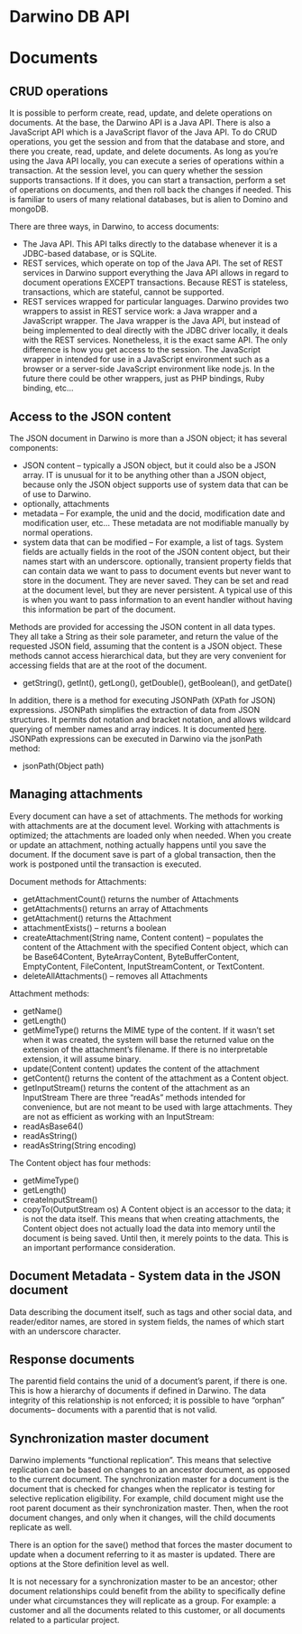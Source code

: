 Darwino DB API
=======================


# Documents
## CRUD operations
It is possible to perform create, read, update, and delete operations on documents.
	At the base, the Darwino API is a Java API. There is also a JavaScript API which is a JavaScript flavor of the Java API.  To do CRUD operations, you get the session and from that the database and store, and there you create, read, update, and delete documents. As long as you’re using the Java API locally, you can execute a series of operations within a transaction. At the session level, you can query whether the session supports transactions. If it does, you can start a transaction, perform a set of operations on documents, and then roll back the changes if needed. This is familiar to users of many relational databases, but is alien to Domino and mongoDB.

 There are three ways, in Darwino, to access documents:
 - The Java API. This API talks directly to the database whenever it is a JDBC-based database, or is SQLite.
 - REST services, which operate on top of the Java API. The set of REST services in Darwino support everything the Java API allows in regard to document operations EXCEPT transactions. Because REST is stateless, transactions, which are stateful, cannot be supported.
 - REST services wrapped for particular languages. Darwino provides two wrappers to assist in REST service work: a Java wrapper and a JavaScript wrapper.
The Java wrapper is the Java API, but instead of being implemented to deal directly with the JDBC driver locally, it deals with the REST services. Nonetheless, it is the exact same API. The only difference is how you get access to the session.
The JavaScript wrapper in intended for use in a JavaScript environment such as a browser or a server-side JavaScript environment like node.js.
In the future there could be other wrappers, just as PHP bindings, Ruby binding, etc…

## Access to the JSON content
 The JSON document in Darwino is more than a JSON object; it has several components:
 - JSON content – typically a JSON object, but it could also be a JSON array. IT is unusual for it to be anything other than a JSON object, because only the JSON object supports use of system data that can be of use to Darwino.
 - optionally, attachments
 - metadata – For example, the unid and the docid, modification date and modification user, etc… These metadata are not modifiable manually by normal operations. 
 - system data that can be modified – For example, a list of tags. System fields are actually fields in the root of the JSON content object, but their names start with an underscore.
optionally, transient property fields that can contain data we want to pass to document events but never want to store in the document. They are never saved. They can be set and read at the document level, but they are never persistent. A typical use of this is when you want to pass information to an event handler without having this information be part of the document.

 Methods are provided for accessing the JSON content in all data types. They all take a String as their sole parameter, and return the value of the requested JSON field, assuming that the content is a JSON object. These methods cannot access hierarchical data, but they are very convenient for accessing fields that are at the root of the document.
 - getString(), getInt(), getLong(), getDouble(), getBoolean(), and getDate()

 In addition, there is a method for executing JSONPath (XPath for JSON) expressions. JSONPath simplifies the extraction of data from JSON structures. It permits dot notation and bracket notation, and allows wildcard querying of member names and array indices. It is documented [here](http://goessner.net/articles/JsonPath/). JSONPath expressions can be executed in Darwino via the jsonPath method:
 - jsonPath(Object path)

	
##	Managing attachments
Every document can have a set of attachments. The methods for working with attachments are at the document level. Working with attachments is optimized; the attachments are loaded only when needed. When you create or update an attachment, nothing actually happens until you save the document. If the document save is part of a global transaction, then the work is postponed until the transaction is executed.

Document methods for Attachments:
- getAttachmentCount() returns the number of Attachments
- getAttachments() returns an array of Attachments
- getAttachment() returns the Attachment
- attachmentExists() – returns a boolean 
- createAttachment(String name, Content content) – populates the content of the Attachment with the specified Content object, which can be Base64Content, ByteArrayContent, ByteBufferContent, EmptyContent, FileContent, InputStreamContent, or TextContent.
- deleteAllAttachments() – removes all Attachments

Attachment methods:
- getName()
- getLength()
- getMimeType() returns the MIME type of the content. If it wasn’t set when it was created, the system will base the returned value on the extension of the attachment’s filename. If there is no interpretable extension, it will assume binary.
- update(Content content) updates the content of the attachment
- getContent() returns the content of the attachment as a Content object.
- getInputStream() returns the content of the attachment as an InputStream
There are three “readAs” methods intended for convenience, but are not meant to be used with large attachments. They are not as efficient as working with an InputStream:
- readAsBase64() 
- readAsString()
- readAsString(String encoding)  

The Content object has four methods:
- getMimeType()
- getLength()
- createInputStream()
- copyTo(OutputStream os)
A Content object is an accessor to the data; it is not the data itself. This means that when creating attachments, the Content object does not actually load the data into memory until the document is being saved. Until then, it merely points to the data. This is an important performance consideration.


##	Document Metadata - System data in the JSON document
Data describing the document itself, such as tags and other social data, and reader/editor names, are stored in system fields, the names of which start with an underscore character.

##	Response documents
The parentid field contains the unid of a document’s parent, if there is one. This is how a hierarchy of documents if defined in Darwino. The data integrity of this relationship is not enforced; it is possible to have “orphan” documents– documents with a parentid that is not valid.
	
## Synchronization master document
Darwino implements “functional replication”. This means that selective replication can be based on changes to an ancestor document, as opposed to the current document. The synchronization master for a document is the document that is checked for changes when the replicator is testing for selective replication eligibility. For example, child document might use the root parent document as their synchronization master. Then, when the root document changes, and only when it changes, will the child documents replicate as well. 

There is an option for the save() method that forces the master document to update when a document referring to it as master is updated. There are options at the Store definition level as well.
    
 It is not necessary for a synchronization master to be an ancestor; other document relationships could benefit from the ability to specifically define under what circumstances they will replicate as a group. For example: a customer and all the documents related to this customer, or all documents related to a particular project.

